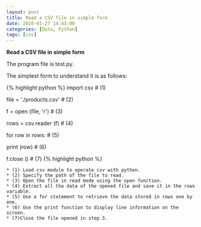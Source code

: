 ```yaml
---
layout: post
title: Read a CSV file in simple form
date: 2020-01-27 14:43:00
categories: [Data, Python]
tags: [csv]
---
```


**Read a CSV file in simple form**

The program file is test.py.

The simplest form to understand it is as follows: 

{% highlight python %}
import csv # (1)

file = './products.csv' # (2)

f = open (file, 'r') #  (3)

rows = csv.reader (f) # (4)

for row in rows: #  (5)

print (row) #  (6)

f.close () # (7)
{% highlight python %}


```
* (1) Load csv module to operate csv with python.
* (2) Specify the path of the file to read.
* (3) Open the file in read mode using the open function.
* (4) Extract all the data of the opened file and save it in the rows variable.
* (5) Use a for statement to retrieve the data stored in rows one by one.
* (6) Use the print function to display line information on the screen.
* (7)Close the file opened in step 3.
```

